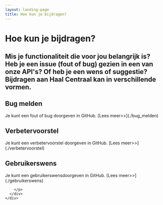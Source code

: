 ```yaml
---
layout: landing-page
title: Hoe kun je bijdragen?
---
```


# Hoe kun je bijdragen?

## Mis je functionaliteit die voor jou belangrijk is? Heb je een issue (fout of bug) gezien in een van onze API's? Of heb je een wens of suggestie? Bijdragen aan Haal Centraal kan in verschillende vormen.

<div class="row">
  <div class="col">
    <div class="card no-border">
      <div class="card-body">
        <h2 class="card-title">Bug melden</h2>
        <p class="card-text">
        Je kunt een fout of bug doorgeven in GitHub. [Lees meer>>](./bug_melden)
        </p>
      </div>
    </div>
  </div>
  <div class="col">
    <div class="card no-border">
      <div class="card-body">
        <h2 class="card-title">Verbetervoorstel</h2>
        <p class="card-text">
        Je kunt een verbetervoorstel doorgeven in GitHub. [Lees meer>>](./verbetervoorstel)
        </p>
      </div>
    </div>
  </div>
  <div class="col">
    <div class="card no-border">
      <div class="card-body">
        <h2 class="card-title">Gebruikerswens</h2>
        <p class="card-text">Je kunt een gebruikerswensdoorgeven in GitHub. [Lees meer>>](./gebruikerswens)

        </p>
      </div>
    </div>
  </div>
</div>
<br>
